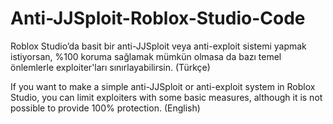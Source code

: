 # Anti-JJSploit-Roblox-Studio-Code
Roblox Studio’da basit bir anti-JJSploit veya anti-exploit sistemi yapmak istiyorsan, %100 koruma sağlamak mümkün olmasa da bazı temel önlemlerle exploiter'ları sınırlayabilirsin. (Türkçe)

If you want to make a simple anti-JJSploit or anti-exploit system in Roblox Studio, you can limit exploiters with some basic measures, although it is not possible to provide 100% protection. (English)
